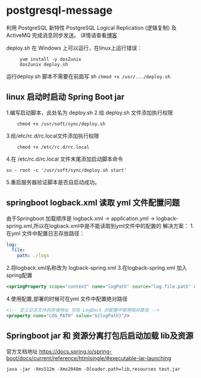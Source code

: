 # postgresql-message
  利用 PostgreSQL 新特性 PostgreSQL Logical Replication (逻辑复制) 及 ActiveMQ 完成消息同步发送。
  详情请查看[博客](https://xiayutian11.github.io/)
  
  
deploy.sh 在 Windows 上可以运行，在linux上运行错误：
   ```
        yum install -y dos2unix
        dos2unix deploy.sh
   ```

运行deploy.sh 脚本不需要在前面写 sh
    ```
        chmod +x /usr/.../deploy.sh
    ```

## linux 启动时启动 Spring Boot jar

1.编写启动脚本，此处名为 deploy.sh
2.给 deploy.sh 文件添加执行权限
```shell script
    chmod +x /usr/soft/sync/deploy.sh
```
3.给/etc/rc.d/rc.local文件添加执行权限
```shell script
    chmod +x /etc/rc.d/rc.local
```
4.在 /etc/rc.d/rc.local 文件末尾添加启动脚本命令
```shell script
su - root -c '/usr/soft/sync/deploy.sh start'
```
5.重启服务器验证脚本是否自启动成功。
 
## springboot logback.xml 读取 yml 文件配置问题
由于Springboot 加载顺序是 logback.xml -> application.yml -> logback-spring.xml,所以在logback.xml中是不能读取到yml文件中的配置的
解决方案：
1.在yml 文件中配置日志存放路径：
```yaml
log:
  file:
    path: ./logs
```
2.将logback.xml名称改为 logback-spring.xml
3.在logback-spring.xml 加入spring配置
```xml
<springProperty scope="context" name="logPath" source="log.file.path" defaultValue="logs"/>
```
4.使用配置,部署的时候可在yml 文件中配置绝对路径
```xml
<!-- 定义日志文件的存储地址 勿在 LogBack 的配置中使用相对路径 -->
<property name="LOG_PATH" value="${logPath}"/>
```

## Springboot jar 和 资源分离打包后启动加载 lib及资源
官方文档地址 https://docs.spring.io/spring-boot/docs/current/reference/htmlsingle/#executable-jar-launching
```shell script
java -jar -Xms512m -Xmx2048m -Dloader.path=lib,resources test.jar
```

   
